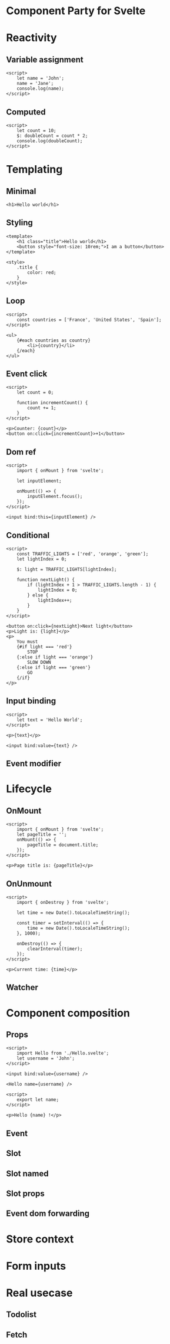 # Component Party for Svelte

# Reactivity
## Variable assignment
```svelte
<script>
	let name = 'John';
	name = 'Jane';
	console.log(name);
</script>

```

## Computed
```svelte
<script>
	let count = 10;
	$: doubleCount = count * 2;
	console.log(doubleCount);
</script>

```

# Templating
## Minimal
```svelte
<h1>Hello world</h1>

```

## Styling
```svelte
<template>
	<h1 class="title">Hello world</h1>
	<button style="font-size: 10rem;">I am a button</button>
</template>

<style>
	.title {
		color: red;
	}
</style>

```

## Loop
```svelte
<script>
	const countries = ['France', 'United States', 'Spain'];
</script>

<ul>
	{#each countries as country}
		<li>{country}</li>
	{/each}
</ul>

```

## Event click
```svelte
<script>
	let count = 0;

	function incrementCount() {
		count += 1;
	}
</script>

<p>Counter: {count}</p>
<button on:click={incrementCount}>+1</button>

```

## Dom ref
```svelte
<script>
	import { onMount } from 'svelte';

	let inputElement;

	onMount(() => {
		inputElement.focus();
	});
</script>

<input bind:this={inputElement} />

```

## Conditional
```svelte
<script>
	const TRAFFIC_LIGHTS = ['red', 'orange', 'green'];
	let lightIndex = 0;

	$: light = TRAFFIC_LIGHTS[lightIndex];

	function nextLight() {
		if (lightIndex + 1 > TRAFFIC_LIGHTS.length - 1) {
			lightIndex = 0;
		} else {
			lightIndex++;
		}
	}
</script>

<button on:click={nextLight}>Next light</button>
<p>Light is: {light}</p>
<p>
	You must
	{#if light === 'red'}
		STOP
	{:else if light === 'orange'}
		SLOW DOWN
	{:else if light === 'green'}
		GO
	{/if}
</p>

```

## Input binding
```svelte
<script>
	let text = 'Hello World';
</script>

<p>{text}</p>

<input bind:value={text} />

```

## Event modifier
# Lifecycle
## OnMount
```svelte
<script>
	import { onMount } from 'svelte';
	let pageTitle = '';
	onMount(() => {
		pageTitle = document.title;
	});
</script>

<p>Page title is: {pageTitle}</p>

```

## OnUnmount
```svelte
<script>
	import { onDestroy } from 'svelte';

	let time = new Date().toLocaleTimeString();

	const timer = setInterval(() => {
		time = new Date().toLocaleTimeString();
	}, 1000);

	onDestroy(() => {
		clearInterval(timer);
	});
</script>

<p>Current time: {time}</p>

```

## Watcher
# Component composition
## Props
```svelte
<script>
	import Hello from './Hello.svelte';
	let username = 'John';
</script>

<input bind:value={username} />

<Hello name={username} />

```

```svelte
<script>
	export let name;
</script>

<p>Hello {name} !</p>

```

## Event
## Slot
## Slot named
## Slot props
## Event dom forwarding
# Store context
# Form inputs
# Real usecase
## Todolist
## Fetch
